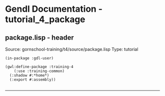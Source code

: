 # Gendl Documentation - tutorial_4_package

## package.lisp - header
Source: gornschool-training/t4/source/package.lisp
Type: tutorial

```
(in-package :gdl-user)

(gwl:define-package :training-4
    (:use :training-common)
  (:shadow #:*home*)
  (:export #:assembly))


```

---

